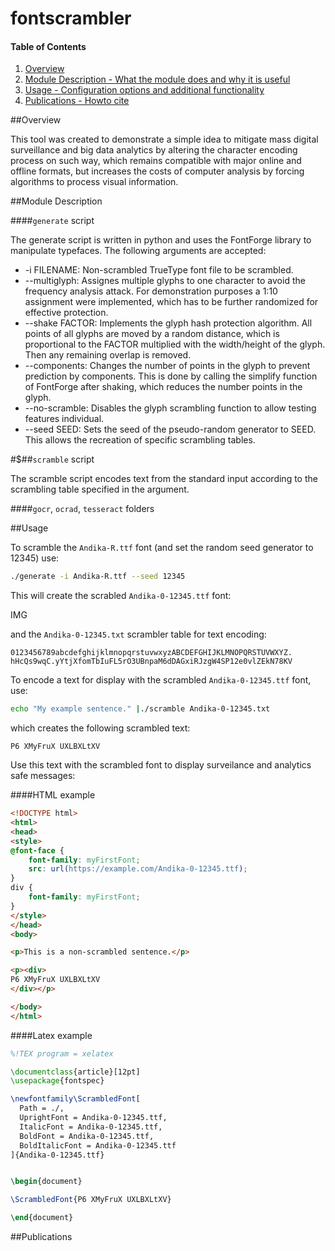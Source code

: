 # fontscrambler

#### Table of Contents

1. [Overview](#overview)
2. [Module Description - What the module does and why it is useful](#module-description)
3. [Usage - Configuration options and additional functionality](#usage)
4. [Publications - Howto cite](#publications)


##Overview

This tool was created to demonstrate a simple idea to mitigate mass digital surveillance and big data analytics by altering the character encoding process on such way, which remains compatible with major online and offline formats, but increases the costs of computer analysis by forcing algorithms to process visual information.

##Module Description

####`generate` script

The generate script is written in python and uses the FontForge library to manipulate typefaces. The following arguments are accepted:

* -i FILENAME: Non-scrambled TrueType font file to be scrambled.
* --multiglyph: Assignes multiple glyphs to one character to avoid the frequency analysis attack. For demonstration purposes a 1:10 assignment were implemented, which has to be further randomized for effective protection.
* --shake FACTOR: Implements the glyph hash protection algorithm. All points of all glyphs are moved by a random distance, which is proportional to the FACTOR multiplied with the width/height of the glyph. Then any remaining overlap is removed.
* --components: Changes the number of points in the glyph to prevent prediction by components. This is done by calling the simplify function of FontForge after shaking, which reduces the number points in the glyph.
* --no-scramble: Disables the glyph scrambling function to allow testing features individual.
* --seed SEED: Sets the seed of the pseudo-random generator to SEED. This allows the recreation of specific scrambling tables.



#$##`scramble` script

The scramble script encodes text from the standard input according to the scrambling table specified in the argument.



####`gocr`, `ocrad`, `tesseract` folders



##Usage

To scramble the `Andika-R.ttf` font (and set the random seed generator to 12345) use:

```bash
./generate -i Andika-R.ttf --seed 12345
```

This will create the scrabled `Andika-0-12345.ttf` font:

IMG

and the `Andika-0-12345.txt` scrambler table for text encoding:

```text
0123456789abcdefghijklmnopqrstuvwxyzABCDEFGHIJKLMNOPQRSTUVWXYZ.
hHcQs9wqC.yYtjXfomTbIuFL5rO3UBnpaM6dDAGxiRJzgW4SP12e0vlZEkN78KV
```

To encode a text for display with the scrambled `Andika-0-12345.ttf` font, use:

```bash
echo "My example sentence." |./scramble Andika-0-12345.txt
```

which creates the following scrambled text:

```text
P6 XMyFruX UXLBXLtXV
```

Use this text with the scrambled font to display surveilance and analytics safe messages:

####HTML example

```html
<!DOCTYPE html>
<html>
<head>
<style> 
@font-face {
    font-family: myFirstFont;
    src: url(https://example.com/Andika-0-12345.ttf);
}
div {
    font-family: myFirstFont;
}
</style>
</head>
<body>

<p>This is a non-scrambled sentence.</p>

<p><div>
P6 XMyFruX UXLBXLtXV
</div></p>

</body>
</html>
```

####Latex example

```tex
%!TEX program = xelatex

\documentclass{article}[12pt]
\usepackage{fontspec}

\newfontfamily\ScrambledFont[
  Path = ./,
  UprightFont = Andika-0-12345.ttf,
  ItalicFont = Andika-0-12345.ttf,
  BoldFont = Andika-0-12345.ttf,
  BoldItalicFont = Andika-0-12345.ttf
]{Andika-0-12345.ttf}


\begin{document}

\ScrambledFont{P6 XMyFruX UXLBXLtXV}

\end{document}
```


##Publications


